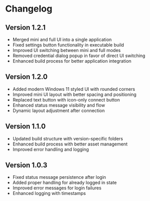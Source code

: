 # Changelog

## Version 1.2.1
- Merged mini and full UI into a single application
- Fixed settings button functionality in executable build
- Improved UI switching between mini and full modes
- Removed credential dialog popup in favor of direct UI switching
- Enhanced build process for better application integration

## Version 1.2.0
- Added modern Windows 11 styled UI with rounded corners
- Improved mini UI layout with better spacing and positioning
- Replaced text button with icon-only connect button
- Enhanced status message visibility and flow
- Dynamic layout adjustment after connection

## Version 1.1.0
- Updated build structure with version-specific folders
- Enhanced build process with better asset management
- Improved error handling and logging

## Version 1.0.3
- Fixed status message persistence after login
- Added proper handling for already logged in state
- Improved error messages for login failures
- Enhanced logging with timestamps

